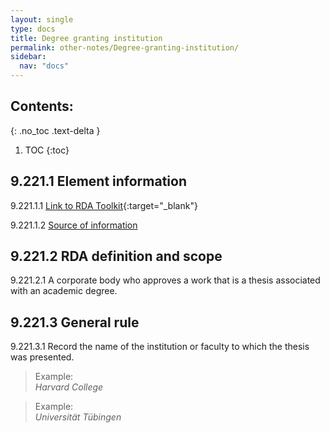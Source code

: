 ```yaml
---
layout: single
type: docs
title: Degree granting institution
permalink: other-notes/Degree-granting-institution/
sidebar:
  nav: "docs"
---
```


## Contents:
{: .no_toc .text-delta }

1. TOC
{:toc}

## 9.221.1 Element information

<a name="9.221.1.1">9.221.1.1</a> [Link to RDA Toolkit](https://beta.rdatoolkit.org/Content/Index?externalId=en-US_ala-6b773e5e-858a-3718-b3fa-856467d8f415){:target="_blank"}

<a name="9.221.1.2">9.221.1.2</a> [Source of information](/DCRMR/other-notes/)

## 9.221.2 RDA definition and scope

<a name="9.221.2.1">9.221.2.1</a> A corporate body who approves a work that is a thesis associated with an academic degree.

## 9.221.3 General rule

<a name="9.221.3.1">9.221.3.1</a> Record the name of the institution or faculty to which the thesis was presented.

>Example:  
><CITE>Harvard College</CITE>

>Example:  
><CITE>Universität Tübingen</CITE>